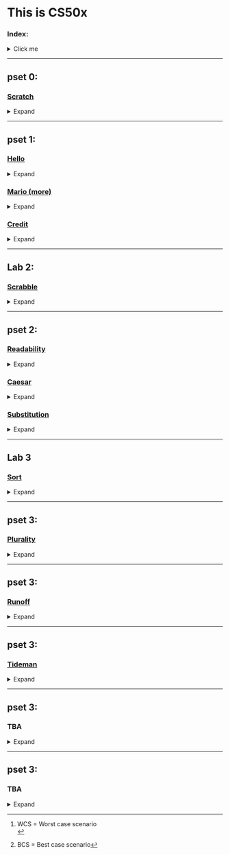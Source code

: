 # This is CS50x
### Index:
<details>
  <summary>Click me</summary>

- [pset 0](https://github.com/rbbostelmann/CS50x#pset-0):
  - Scratch:
    - The Bare Necessities
- [pset 1](https://github.com/rbbostelmann/CS50x#pset-1):
  - Hello
  - Mario (more)
  - Credit
- [pset 2](https://github.com/rbbostelmann/CS50x#pset-2):
  - Readability
  - Caesar
  - Substitution
- [Lab 2](https://github.com/rbbostelmann/CS50x#lab-2):
  - Scrabble
- [Lab 3](https://github.com/rbbostelmann/CS50x#lab-3):
  - Sort
- [pset 3](https://github.com/rbbostelmann/CS50x#pset-3): TBA
- pset 4: [TBA]
- pset 5: [TBA]
- pset 6: [TBA]
- pset 7: [TBA]
- pset 8: [TBA]
- pset 9: [TBA]
- Final project: [TBA]
  
 </details>
 
---
## pset 0:
### [Scratch](https://github.com/rbbostelmann/CS50x/tree/main/pset%200/The%20Bare%20Necessities)
<details>
  <summary>Expand</summary>

#### Problem Set page: https://cs50.harvard.edu/x/2022/psets/0/scratch/<br>
#### General comments:<br>
I was extremely surprised by how much effort some people put into their scratch projects, be it for the CS50x course or not, like the fully playable Sonic game. That was insane, and I don't think that I, at this point, have enough patience (or ability) to work on something like that. My first choice was to make a quick interactive bear identification guide, showing the key differences between grizzly bears and black bears, and then have the user try and identify a couple of different pictures.  
<br>
That seems to have been a bit beyond what I could do with my limited Scratch knowledge and I would have to spend more time than I had available to make something at that level. My second choice, and the one I actually ended up making, was to make a clip for a song, as some of the examples encouraged us to. My song of choice was "Bare necessities", from Disney's The Jungle Book. It wasn't the most time-intensive project I ever worked on but it was still challenging.<br>
#### Main challenges:<br>
<p>This problem set was particularly hard due to my lack of creativity. I spent more time trying to find something I was interested in building than actually coding - which was surprisingly straightforward. I wanted to implement more movement and have the bear wave its arms up and down, turn its head, walk, etc, but that would require me to redraw multiple parts of the sprite and make all of the graphic changes before even being able to write the code. I tried to do that with the default asset, and while the code worked just fine the animation was atrocious, so I deleted that and went with the basics.  
<br>  
<br>
As for the code itself, once I started to build the blocks and see how they interacted with each other things became much simpler, though it took me some time to figure out how to fuse some blocks to make more elaborated if...else conditionals. That is definitely something I want to work on more if/when I ever decide to come back to Scratch!</p>
    
 </details>
 
---
## pset 1:
### [Hello](https://github.com/rbbostelmann/CS50x/tree/main/pset%201/hello)
<details>
  <summary>Expand</summary>

#### Problem Set page: https://cs50.harvard.edu/x/2022/psets/1/hello/
#### Aim:
Get familiar with the work environment, the syntax of C and traversing the directories.
#### General comments:<br>
I have never used C, and, in fact, when I first picked up programming it was my intention to stay away from it due to the bad rep it gets online. Now, after having some exposure to it I realize that that bad reputation is totally understandable.
#### Main challenges:<br>
<p>No problems with the program whatsoever, but I cannot make C compile on my local machine (VS Code, Windows. I haven't tried it yet on my Xubuntu VM). If anyone knows how to make this work, I BEG YOU, HELP ME. I've tried to follow the instructions I found on SO but nothing worked.</p>
 
</details>

### [Mario (more)](https://github.com/rbbostelmann/CS50x/tree/main/pset%201/mario)
<details>
  <summary>Expand</summary>

#### Problem Set page: https://cs50.harvard.edu/x/2022/psets/1/mario/more/
#### Aim:
Recreate those Mario end of level pyramids in C, albeit in text, using hashes (#) for bricks, a la the below. Each hash is a bit taller than it is wide, so the pyramids themselves will also be taller than they are wide.
#### General comments:<br>
This was a pretty straightforward problem set, I already had in mind that I'd use nested for loops, I just didn't know how. It took some trial and error until I got it working. The most challenging aspect was to remember to have the initial spaces to form the different levels, and finding that out required some googling until I understood what I was doing wrong. After that, I completed the left side properly and the left side was super intuitive.
#### Main challenges:<br>
<p>I'll say that the initial spaces in a different for loop really threw me off in this exercise, other than that it was okay, though I suppose that for complete beginners the idea of using nested loops might come out of left field.</p>
   
</details>

### [Credit](https://github.com/rbbostelmann/CS50x/tree/main/pset%201/credit)
<details>
  <summary>Expand</summary>

#### Problem Set page: https://cs50.harvard.edu/x/2022/psets/1/credit/
#### Aim:
Check for a CC number validity and, if so, return the CC provider.
#### General comments: <br>
<p>For the most part, this was an easy one. I only really needed to spend time trying to figure out how to better implement the function calls and how to write the Luhn's Algorithm correctly.</p>
<h4> Main challenges:</h4>
  
<p>The math, definitely the math. It was a huge problem for me to figure out how to implement Luhn’s Algorithm and organize the math part of the program. Apart from that, there were no other issues, though that really made me practice googling - which is 90% of a programmer's job, I am told.<br></p>
   
</details>

---

## Lab 2:
### [Scrabble](https://github.com/rbbostelmann/CS50x/tree/main/Lab%202/scrabble)
<details>
  <summary>Expand</summary>

#### Lab page: https://cs50.harvard.edu/x/2022/labs/2/
#### Aim:
Determine which of two Scrabble words is worth more.
#### General comments:<br>
<p>The hardest part of this problem set was to correlate the characters to the POINTS array. After I watched the walkthrough video and that passage was explained nothing else was particularly difficult.</p>
<h4> Main challenges:</h4>
<p>On the other hand, I really wanted to make a function that would transform a string to uppercase and return said string but I was probably going about it the wrong way and couldn't make that work. I just wanted to avoid having the need to compare with both lower and upper case characters.</p>
   
</details>

---

## pset 2:
### [Readability](https://github.com/rbbostelmann/CS50x/tree/main/pset%202/readability)
<details>
  <summary>Expand</summary>

#### Problem Set page: https://cs50.harvard.edu/x/2022/psets/2/readability/
#### Aim:
Implement a program that calculates the approximate grade level needed to comprehend some text, per the below.
#### General comments:<br>
<p>This was probably the easiest problem set thus far. I enjoyed the topic, and while some of the things I wanted to implement did not work, I was never frustrated or clueless about what was happening (okay, maybe I was, but not for long!). I believe the main obstacles here might be using the ASCII table to make proper conditional statements, figuring out the best way to count the words, and managing the variable type conversions.</p>
<h4> Main challenges:</h4>
<p>As I mentioned above, I was having some trouble with the word count. I tried to check the string chars for '\0' imagining that it meant that it was the end of a word instead of the "extra" character of a string so that obviously did not work. Then I decided to only count for ASCII 32 (space) characters, but I faced trouble with empty strings and with multiple space strings.  
<br><br>
I eventually realized that the number of words is generally going to be equal to the number of spaces +1, at least for the cases we had to check for, and that helped me to progress. I also spent way too much time trying to implement regex, but to my despair, C is weird even when doing that, and I could not make it work. I simply don't get the &variable or the * (pointer). Alas, it worked and I did it all by myself ᕙ( •̀ ᗜ •́ )ᕗ</p>
   
</details>

### [Caesar](https://github.com/rbbostelmann/CS50x/tree/main/pset%202/caesar)
<details>
  <summary>Expand</summary>

#### Problem Set page: [https://cs50.harvard.edu/x/2022/psets/1/credit/](https://cs50.harvard.edu/x/2022/psets/2/caesar/)
#### Aim:
Implement a program that encrypts messages using Caesar’s cipher.
#### General comments:<br>
<p>As I started this set by tackling the substitution problem first, I already had a pretty good idea of how I wanted to write this code, and things were 87% in accordance with my plans. The other 13% made me change my code and implement most of it under main() instead of using multiple helper functions.</p>
<h4> Main challenges:</h4>
<p>As mentioned, I had a good idea of how I wanted to write this, but I did not have much of a clue on how to make the math work. After tinkering with the final part of the code for a while I managed to make it run perfectly well for digits from 1-9. Anything higher than that would only compute the first of the digits (eg. 12 would compute only 1 as key, 643 would compute only 6 as key, etc). That was mostly due to an incorrect approach to the validation part of the problem, in which I converted the key to a char and was unable to make it work properly as an int after that point. After I fixed that the code worked as intended.</p>
   
</details>

### [Substitution](https://github.com/rbbostelmann/CS50x/tree/main/pset%202/substitution)
<details>
  <summary>Expand</summary>

#### Problem Set page: https://cs50.harvard.edu/x/2022/psets/2/substitution/
#### Aim:
Write a program that implements a substitution cipher.
#### General comments:<br>
<p>Maybe it's just me, but I found this to be an insanely cool project! It made me look for ways to work with different data types (just as Caesar did, but I started with this one) and made me feel more competent by the end. It requires a higher level of organization than I was used to, so that's another plus. I wish the problem set page held your hand a little bit more, as it did in Caesar, but it was ultimately a fun challenge.</p>
<h4> Main challenges:</h4>
<p>With all that said, at no moment did this problem come across as easy, and I struggled to find a way to work with the ASCII values at the very end. I began with a misguided intention of implementing arrays instead of understanding that they were already in use (since a string is an array of characters). All's well that ends well.</p>
   
</details>

---
## Lab 3
### [Sort](https://github.com/rbbostelmann/CS50x/blob/main/Lab%203/answers.txt)
<details>
  <summary>Expand</summary>
  
#### Lab page: https://cs50.harvard.edu/x/2022/labs/3/
#### Aim:
Analyze three sorting programs to determine which algorithms they use.
#### General comments:<br>
<p>It certainly makes for a more interesting activity to have a visible and measurable way to see the difference between the different types of sorting algorythms. I have seen pure mathematical explanations of the runtime notations and couldn't quite understand as well as I did now.</p>

### Conclusion

#### Bubble sort:

Compares pairs of adjacent values one at a time and swaps them if they are out of order. This process goes on until the list is sorted.

&rarr; O of n<sup>2</sup>&nbsp;(WCS - unsorted array)[^1]<br>
&rarr; Ω n&nbsp;&nbsp;&nbsp;&nbsp;&nbsp;&nbsp;&nbsp;(BCS - sorted array)[^2]<br>

#### Selection sorted:

Iterates through the unsorted portions of a list and select the smallest element each time then moves it to its correct place.

&rarr; O of n<sup>2</sup>&nbsp;(WCS - unsorted array)<br>
&rarr; Ω n<sup>2</sup>&nbsp;&nbsp;&nbsp;&nbsp;&nbsp;(BSC - sorted array)<br>
&rarr; Θ n<sup>2</sup>

#### Merge sort:

Recursively divides the list into two halves (until it cannot be divided) and then merges the smaller list back into a larger one in the correct order.

&rarr; O of (n log n)&nbsp;(WCS - unsorted array)<br>
&rarr; Ω (n log n)&nbsp;&nbsp;&nbsp;&nbsp;&nbsp;(BCS - sorted array)<br>
&rarr; Θ (n log n)
</p>
<h4> Main challenges:</h4>
<p>Nothing in particular, though special mention to the kind soul that suggested using "time ./..." to measure the real runtime of the programs.</p>

[^1]: WCS = Worst case scenario<br>
[^2]: BCS = Best case scenario

</details>

---
## pset 3:
### [Plurality](https://github.com/rbbostelmann/CS50x/tree/main/pset%203/plurality)
<details>
  <summary>Expand</summary>

#### Problem Set page: 
#### Aim:
TBA
#### General comments:<br>
<p>TBA</p>
<h4> Main challenges:</h4>
<p>TBA</p>
   
</details>

---
## pset 3:
### [Runoff](https://github.com/rbbostelmann/CS50x/tree/main/pset%203/runoff)
<details>
  <summary>Expand</summary>

#### Problem Set page: 
#### Aim:
TBA
#### General comments:<br>
<p>TBA</p>
<h4> Main challenges:</h4>
<p>TBA</p>
   
</details>

---
## pset 3:
### [Tideman](https://github.com/rbbostelmann/CS50x/tree/main/pset%203/tideman)
<details>
  <summary>Expand</summary>

#### Problem Set page: 
#### Aim:
TBA
#### General comments:<br>
<p>TBA</p>
<h4> Main challenges:</h4>
<p>TBA</p>
   
</details>

---
## pset 3:
### TBA
<details>
  <summary>Expand</summary>

#### Problem Set page: 
#### Aim:
TBA
#### General comments:<br>
<p>TBA</p>
<h4> Main challenges:</h4>
<p>TBA</p>
   
</details>

---
## pset 3:
### TBA
<details>
  <summary>Expand</summary>

#### Problem Set page: 
#### Aim:
TBA
#### General comments:<br>
<p>TBA</p>
<h4> Main challenges:</h4>
<p>TBA</p>
   
</details>
